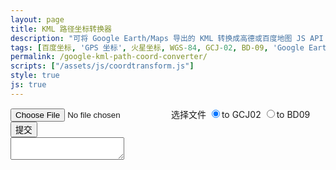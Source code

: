 ```yaml
---
layout: page
title: KML 路径坐标转换器
description: "可将 Google Earth/Maps 导出的 KML 转换成高德或百度地图 JS API 用坐标集。"
tags: [百度坐标, 'GPS 坐标', 火星坐标, WGS-84, GCJ-02, BD-09, 'Google Earth', 'Google Maps']
permalink: /google-kml-path-coord-converter/
scripts: ["/assets/js/coordtransform.js"]
style: true
js: true
---
```


<div id="coordtransform">
<label class="file-upload">
    <input type="file" id="kml-input" />
    选择文件
</label>
<label id="filename"></label>
<label><input type="radio" name="coordtrans" id="togcj02" value="to GCJ02" checked><span class="radio-input"></span>to GCJ02</label>
<label><input type="radio" name="coordtrans" id="tobd09" value="to BD09"><span class="radio-input"></span>to BD09</label>
<label><button id="submit">提交</button></label>
</div>
<textarea id="output"></textarea>

<!--<style>
input[type="file"] {
    display: none;
}
#output{
    display: block;
    width: 100%;
	height: 375px;
    margin: 0;
	font-size: 12px;
	font-family: sans-serif;
}
#coordtransform {
    line-height: 20px;
    margin: 5px 0;
}
#coordtransform label{
    padding-left: 20px;
    line-height: 25px;
    display: inline-block;
}
#coordtransform #filename{
    padding: 0;
	font-size: 12px;
}
#coordtransform .file-upload,#coordtransform  button{
  display: inline-block;
  background-color: #f8f8f8;
  border: 1px solid #e0e0e0;
  padding: 2px 8px;
  line-height: 15px;
  font-size: 12px;
  cursor: pointer;
}
#coordtransform input[type=radio]{
    display: none;
}
#coordtransform .radio-input {
    position: relative;
    display: inline-block;
    width: 12px;
    height: 12px;
    margin: 0 2px 0 -14px;
    vertical-align: middle;
    border: 1px solid #dcdcdc;
    -webkit-border-radius: 10px;
    border-radius: 10px;
    background-color: #fff;
}
#coordtransform input[type=radio]:checked + .radio-input:after {
    position: absolute;
    top: 0;
    left: 0;
    width: 8px;
    height: 8px;
    margin: 2px;
    content: '';
    border: 0;
    -webkit-border-radius: 8px;
    border-radius: 8px;
    background-color: #999;
}
</style>-->
<!--<script>
var gps, gpsArrays, contents;
function readKML(event) {
    var file = event.target.files[0];
    if (file) {
        var reader = new FileReader();
        reader.onload = function(e) {
		    contents = e.target.result;
            gps = [];
            gpsArrays = [];
            if (file.type == 'application/vnd.google-earth.kml+xml') {
                var contentsArray = contents.split('</tessellate>');
                for (var i = 1; i <= contentsArray.length - 1; i++) {
                    gpspoints = contentsArray[i].split('<coordinates>')[1].split('</coordinates>')[0].replace(/^\s+|\s+$|\.0/g, '');
                    gps.push(gpspoints.substring(0, gpspoints.length - 2).split(',0 '));
                }
                for (var i = 0; i < gps.length; i++) {
                    gpsArrays[i] = [];
                    for (var e in gps[i]) {
                        gpsArrays[i].push({
                            'lng': parseFloat(gps[i][e].split(',')[0]),
                            'lat': parseFloat(gps[i][e].split(',')[1])
                        })
                    }
                }
            } else if (contents.indexOf('nike') > -1) {
                    gpsArrays[0] = [];
                    for(var i = 0; i < JSON.parse(contents).waypoints.length; i++) {
                    gpsArrays[0].push({
                        'lng': parseFloat(JSON.parse(contents).waypoints[i].longitude),
                        'lat': parseFloat(JSON.parse(contents).waypoints[i].latitude)
                    })
                }
            } else {
                alert("请选择正确格式文件！");
				return;
            }
			document.getElementById('filename').innerHTML = file.name;
			document.getElementById('output').innerHTML = contents;
        }
        reader.readAsText(file);
    } else {
        alert("读取失败");
    }
}
function transform() {
    var gcj02Arrays = [];
    var bd09Arrays = [];
    var output = '';
    var result = [];
    for (var i in gpsArrays) {
        gcj02Arrays[i] = [];
        if (contents.indexOf('xmlns:gx') > -1 || contents.indexOf('nike') > -1){
            result[i] = [];
            for (var e in gpsArrays[i]) {
                result[i].push(coordtransform.wgs84togcj02(gpsArrays[i][e].lng, gpsArrays[i][e].lat));
                result[i][e] = result[i][e].toString().split(',');
                gcj02Arrays[i].push({
                    'lng': result[i][e][0],
                    'lat': result[i][e][1]
                });
            }
        } else {
            gcj02Arrays[i] = gpsArrays[i];
        }
    }
    if (document.getElementById('togcj02').checked == true) {
        for (var i = 0; i < gcj02Arrays.length; i++) {
            var lineNo = gcj02Arrays.length == 1 ? '': i.toString();
            output += 'var lineArr' + lineNo + ' = [\n';
            for (var e in gcj02Arrays[i]) {
                output += '  [' + parseFloat(gcj02Arrays[i][e].lng).toFixed(14) + ', ' + parseFloat(gcj02Arrays[i][e].lat).toFixed(14) + '],\n';
            }
            output = output.substring(0, output.length -2 ) + '\n];\n';
        }
    }
    if (document.getElementById('tobd09').checked == true) {
        for (var i in gcj02Arrays) {
            bd09Arrays[i] = [];
            result[i] = [];
            for (var e in gcj02Arrays[i]) {
                result[i].push(coordtransform.gcj02tobd09(gcj02Arrays[i][e].lng, gcj02Arrays[i][e].lat));
                result[i][e] = result[i][e].toString().split(',');
                bd09Arrays[i].push({
                    'lng': result[i][e][0],
                    'lat': result[i][e][1]
                });
            }
        }
        for (var i = 0; i < bd09Arrays.length; i++) {
            var lineNo = bd09Arrays.length == 1 ? '': i.toString();
            output += 'var points' + lineNo + ' = [\n';
            for (var e in bd09Arrays[i]) {
                output += '  new BMap.Point(' + parseFloat(bd09Arrays[i][e].lng).toFixed(14) + ', ' + parseFloat(bd09Arrays[i][e].lat).toFixed(14) + '),\n';
            }
            output = output.substring(0, output.length - 2) + '\n];\n';
        }
    }
    document.getElementById('output').innerHTML = output;
}
document.getElementById('kml-input').addEventListener('change', readKML, false);
document.getElementById('submit').addEventListener('click', transform, false);
</script>-->
